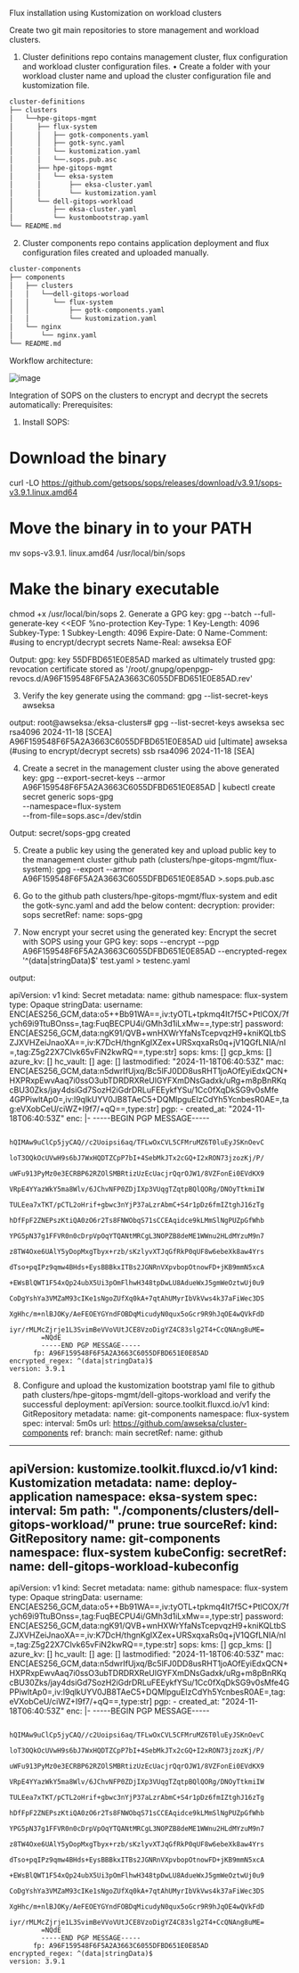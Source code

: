 Flux installation using Kustomization on workload clusters

Create two git main repositories to store management and workload clusters.
1.	Cluster definitions repo contains management cluster, flux configuration and workload cluster configuration files.
•	Create a folder with your workload cluster name and upload the cluster configuration file and kustomization file.
```bash
cluster-definitions
├── clusters
│   └──hpe-gitops-mgmt
│      ├── flux-system
│      │   ├── gotk-components.yaml
│      │   ├── gotk-sync.yaml
│      │   └── kustomization.yaml
│      │   └──.sops.pub.asc
│      ├── hpe-gitops-mgmt
│      │   └── eksa-system
│      │       ├── eksa-cluster.yaml
│      │       └── kustomization.yaml
│      └── dell-gitops-workload
│          ├── eksa-cluster.yaml
│          └── kustombootstrap.yaml
└── README.md
```
2.	Cluster components repo contains application deployment and flux configuration files created and uploaded manually.
```bash
cluster-components
├── components
│   ├── clusters
│   │   └──dell-gitops-worload
│   │      └── flux-system
│   │          ├── gotk-components.yaml
│   │          └── kustomization.yaml
│   └── nginx
│       └── nginx.yaml     
└── README.md
```

Workflow architecture:


![image](https://github.com/user-attachments/assets/aaa254da-f030-43b8-8e1b-2946a79aed1e)

  
Integration of SOPS on the clusters to encrypt and decrypt the secrets automatically:
Prerequisites:
1.	Install SOPS:
# Download the binary
curl -LO https://github.com/getsops/sops/releases/download/v3.9.1/sops-v3.9.1.linux.amd64
# Move the binary in to your PATH
mv sops-v3.9.1. linux.amd64 /usr/local/bin/sops
# Make the binary executable
chmod +x /usr/local/bin/sops
2.	Generate a GPG key:
gpg --batch --full-generate-key <<EOF
%no-protection
Key-Type: 1
Key-Length: 4096
Subkey-Type: 1
Subkey-Length: 4096
Expire-Date: 0
Name-Comment: #using to encrypt/decrypt secrets
Name-Real: awseksa
EOF

Output:
gpg: key 55DFBD651E0E85AD marked as ultimately trusted
gpg: revocation certificate stored as '/root/.gnupg/openpgp-revocs.d/A96F159548F6F5A2A3663C6055DFBD651E0E85AD.rev'

3.	Verify the key generate using the command:
gpg --list-secret-keys awseksa

output:
root@awseksa:/eksa-clusters# gpg --list-secret-keys awseksa
sec   rsa4096 2024-11-18 [SCEA]
      A96F159548F6F5A2A3663C6055DFBD651E0E85AD
uid           [ultimate] awseksa (#using to encrypt/decrypt secrets)
ssb   rsa4096 2024-11-18 [SEA]

4.	Create a secret in the management cluster using the above generated key:
gpg --export-secret-keys --armor A96F159548F6F5A2A3663C6055DFBD651E0E85AD |
kubectl create secret generic sops-gpg \
--namespace=flux-system \
--from-file=sops.asc=/dev/stdin

Output:
secret/sops-gpg created

5.	Create a public key using the generated key and upload public key to the management cluster github path (clusters/hpe-gitops-mgmt/flux-system):
gpg --export --armor A96F159548F6F5A2A3663C6055DFBD651E0E85AD >.sops.pub.asc

6.	Go to the github path clusters/hpe-gitops-mgmt/flux-system and edit the gotk-sync.yaml and add the below content:
  decryption:
    provider: sops
    secretRef:
      name: sops-gpg

7.	Now encrypt your secret using the generated key:
Encrypt the secret with SOPS using your GPG key:
sops --encrypt --pgp A96F159548F6F5A2A3663C6055DFBD651E0E85AD --encrypted-regex '^(data|stringData)$' test.yaml > testenc.yaml

output:

apiVersion: v1
kind: Secret
metadata:
    name: github
    namespace: flux-system
type: Opaque
stringData:
    username: ENC[AES256_GCM,data:o5++Bb91WA==,iv:tyOTL+tpkmq4It7f5C+PtlCOX/7fych69i9TtuBOnss=,tag:FuqBECPU4i/GMh3d1iLxMw==,type:str]
    password: ENC[AES256_GCM,data:ngK91/QVB+wnHXWrYfaNsTcepvqzH9+kniKQLtbSZJXVHZeiJnaoXA==,iv:K7DcH/thgnKgIXZex+URSxqxaRs0q+jV1QGfLNIA/nI=,tag:Z5g22X7Clvk65vFiN2kwRQ==,type:str]
sops:
    kms: []
    gcp_kms: []
    azure_kv: []
    hc_vault: []
    age: []
    lastmodified: "2024-11-18T06:40:53Z"
    mac: ENC[AES256_GCM,data:n5dwrIfUjxq/Bc5lFJ0DD8usRHT1joAOfEyiEdxQCN+HXPRxpEwvAaq7i0ssO3ubTDRDRXReUlGYFXmDNsGadxk/uRg+m8pBnRKqcBU30Zks/jay4dsiGd7SozH2iGdrDRLuFEEykfYSu/1Cc0fXqDkSG9v0sMfe
4GPPiwltAp0=,iv:l9qlkUYV0JB8TAeC5+DQMlpguEIzCdYh5YcnbesR0AE=,tag:eVXobCeU/ciWZ+I9f7/+qQ==,type:str]
    pgp:
        - created_at: "2024-11-18T06:40:53Z"
          enc: |-
            -----BEGIN PGP MESSAGE-----

            hQIMAw9uClCp5jyCAQ//c2Uoipsi6aq/TFLwOxCVL5CFMruMZ6T0luEyJSKnOevC
            loT3OQkOcUVwH9s6bJ7WxHQDTZCpP7bI+4SebMkJTx2cGQ+I2xRON73jzozKj/P/
            uWFu913PyMz0e3ECRBP62RZOlSMBRtizUzEcUacjrQqrOJW1/8VZFonEi0EVdKX9
            VRpE4YYazWkY5ma8Wlv/6JChvNFP0ZDjIXp3VUqgTZqtpBQlQORg/DNOyTtkmiIW
            TULEea7xTKT/pCTL2oHrif+gbwc3nYjP37aLzrAbmC+S4r1pDz6fmIZtghJ16zTg
            hDfFpF2ZNEPszKtiQA0zO6r2Ts8FNWObqS71sCCEAqidce9kLMmSlNgPUZpGfWhb
            YPG5pN37g1FFVR0n0cDrpVpOqYTQANtMRCgL3NOPZB8deME1WWnu2HLdMYzuM9n7
            z8TW4Oxe6UAlY5yDopMxgTbyx+rzb/sKzlyvXTJqGfRkP0qUF8w6ebeXk8aw4Yrs
            dTso+pqIPz9qmw4BHds+EysBBBkxITBs2JGNRnVXpvbopOtnowFD+jKB9mmN5xcA
            +EWsBlQWT1F54xQp24ubX5Ui3pOmFlhwH348tpDwLU8AdueWxJ5gmWeOztwUj0u9
            CoDgYshYa3VMZaM93cIKe1sNgoZUfXq0kA+7qtAhUMyrIbVkVws4k37aFiWec3DS
            XgHhc/m+nlBJOKy/AeFEOEYGYndFOBDqMicudyN0qux5oGcr9R9hJqOE4wQVkFdD
            iyr/rMLMcZjrje1L3SvimBeVVoVUtJCE8VzoDigYZ4C83slg2T4+CcQNAng8uME=
            =NQdE
            -----END PGP MESSAGE-----
          fp: A96F159548F6F5A2A3663C6055DFBD651E0E85AD
    encrypted_regex: ^(data|stringData)$
    version: 3.9.1


8.	Configure and upload the kustomization bootstrap yaml file to github path clusters/hpe-gitops-mgmt/dell-gitops-workload and verify the successful deployment:
apiVersion: source.toolkit.fluxcd.io/v1
kind: GitRepository
metadata:
  name: git-components
  namespace: flux-system
spec:
  interval: 5m0s
  url: https://github.com/awseksa/cluster-components
  ref:
    branch: main
  secretRef:
    name: github
---
apiVersion: kustomize.toolkit.fluxcd.io/v1
kind: Kustomization
metadata:
  name: deploy-application
  namespace: eksa-system
spec:
  interval: 5m
  path: "./components/clusters/dell-gitops-workload/"
  prune: true
  sourceRef:
    kind: GitRepository
    name: git-components
    namespace: flux-system
  kubeConfig:
    secretRef:
      name: dell-gitops-workload-kubeconfig
---
apiVersion: v1
kind: Secret
metadata:
    name: github
    namespace: flux-system
type: Opaque
stringData:
    username: ENC[AES256_GCM,data:o5++Bb91WA==,iv:tyOTL+tpkmq4It7f5C+PtlCOX/7fych69i9TtuBOnss=,tag:FuqBECPU4i/GMh3d1iLxMw==,type:str]
    password: ENC[AES256_GCM,data:ngK91/QVB+wnHXWrYfaNsTcepvqzH9+kniKQLtbSZJXVHZeiJnaoXA==,iv:K7DcH/thgnKgIXZex+URSxqxaRs0q+jV1QGfLNIA/nI=,tag:Z5g22X7Clvk65vFiN2kwRQ==,type:str]
sops:
    kms: []
    gcp_kms: []
    azure_kv: []
    hc_vault: []
    age: []
    lastmodified: "2024-11-18T06:40:53Z"
    mac: ENC[AES256_GCM,data:n5dwrIfUjxq/Bc5lFJ0DD8usRHT1joAOfEyiEdxQCN+HXPRxpEwvAaq7i0ssO3ubTDRDRXReUlGYFXmDNsGadxk/uRg+m8pBnRKqcBU30Zks/jay4dsiGd7SozH2iGdrDRLuFEEykfYSu/1Cc0fXqDkSG9v0sMfe4GPPiwltAp0=,iv:l9qlkUYV0JB8TAeC5+DQMlpguEIzCdYh5YcnbesR0AE=,tag:eVXobCeU/ciWZ+I9f7/+qQ==,type:str]
    pgp:
        - created_at: "2024-11-18T06:40:53Z"
          enc: |-
            -----BEGIN PGP MESSAGE-----

            hQIMAw9uClCp5jyCAQ//c2Uoipsi6aq/TFLwOxCVL5CFMruMZ6T0luEyJSKnOevC
            loT3OQkOcUVwH9s6bJ7WxHQDTZCpP7bI+4SebMkJTx2cGQ+I2xRON73jzozKj/P/
            uWFu913PyMz0e3ECRBP62RZOlSMBRtizUzEcUacjrQqrOJW1/8VZFonEi0EVdKX9
            VRpE4YYazWkY5ma8Wlv/6JChvNFP0ZDjIXp3VUqgTZqtpBQlQORg/DNOyTtkmiIW
            TULEea7xTKT/pCTL2oHrif+gbwc3nYjP37aLzrAbmC+S4r1pDz6fmIZtghJ16zTg
            hDfFpF2ZNEPszKtiQA0zO6r2Ts8FNWObqS71sCCEAqidce9kLMmSlNgPUZpGfWhb
            YPG5pN37g1FFVR0n0cDrpVpOqYTQANtMRCgL3NOPZB8deME1WWnu2HLdMYzuM9n7
            z8TW4Oxe6UAlY5yDopMxgTbyx+rzb/sKzlyvXTJqGfRkP0qUF8w6ebeXk8aw4Yrs
            dTso+pqIPz9qmw4BHds+EysBBBkxITBs2JGNRnVXpvbopOtnowFD+jKB9mmN5xcA
            +EWsBlQWT1F54xQp24ubX5Ui3pOmFlhwH348tpDwLU8AdueWxJ5gmWeOztwUj0u9
            CoDgYshYa3VMZaM93cIKe1sNgoZUfXq0kA+7qtAhUMyrIbVkVws4k37aFiWec3DS
            XgHhc/m+nlBJOKy/AeFEOEYGYndFOBDqMicudyN0qux5oGcr9R9hJqOE4wQVkFdD
            iyr/rMLMcZjrje1L3SvimBeVVoVUtJCE8VzoDigYZ4C83slg2T4+CcQNAng8uME=
            =NQdE
            -----END PGP MESSAGE-----
          fp: A96F159548F6F5A2A3663C6055DFBD651E0E85AD
    encrypted_regex: ^(data|stringData)$
    version: 3.9.1
